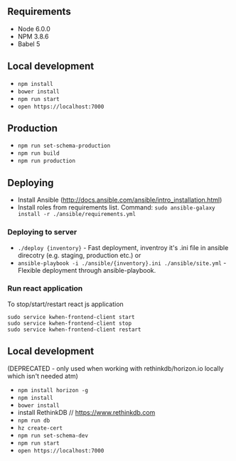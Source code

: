## Requirements
 - Node 6.0.0
 - NPM 3.8.6
 - Babel 5


## Local development
 - `npm install`
 - `bower install`
 - `npm run start`
 - `open https://localhost:7000`

 ## Production
 - `npm run set-schema-production`
 - `npm run build`
 - `npm run production`

## Deploying
- Install Ansible (http://docs.ansible.com/ansible/intro_installation.html)
- Install roles from requirements list. Command: `sudo ansible-galaxy install -r ./ansible/requirements.yml`

### Deploying to server
- `./deploy {inventory}` - Fast deployment, inventroy it's .ini file in ansible direcotry (e.g. staging, production etc.)
or
- `ansible-playbook -i ./ansible/{inventory}.ini ./ansible/site.yml` - Flexible deployment through ansible-playbook.

### Run react application

To stop/start/restart react js application

    sudo service kwhen-frontend-client start
    sudo service kwhen-frontend-client stop
    sudo service kwhen-frontend-client restart


## Local development

(DEPRECATED - only used when working with rethinkdb/horizon.io locally which isn't needed atm)

 - `npm install horizon -g`
 - `npm install`
 - `bower install`
 -  install RethinkDB // https://www.rethinkdb.com
 - `npm run db`
 - `hz create-cert`
 - `npm run set-schema-dev`
 - `npm run start`
 - `open https://localhost:7000`
